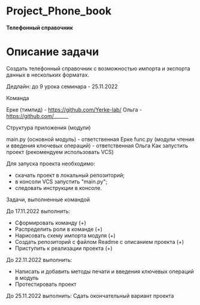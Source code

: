 # Project_Phone_book

**Телефонный справочник**

# Описание задачи 
Создать телефонный справочник с возможностью импорта и экспорта данных в нескольких форматах.

Дедлайн: до 9 урока семинара - 25.11.2022

Команда

Ерке (тимлид) - https://github.com/Yerke-lab/
Ольга - https://github.com/______


Структура приложения (модули)

main.py (основной модуль) - ответственная Ерке
func.py (модули чтения и введения ключевых операций) - ответственная Ольга
Как запустить проект (рекомендуем использовать VCS)

Для запуска проекта необходимо:
- скачать проект в локальный репозиторий;
- в консоли VCS запустить "main.py";
- следовать инструкции в консоле.


Задачи, выполненные командой

До 17.11.2022 выполнить:
- Сформировать команду (+)
- Распределить роли в команде (+)
- Нарисовать схему импорта модуля (+)
- Создать репозиторий с файлом Readme с описанием проекта (+)
- Приступить к реализации проекта (+)

До 22.11.2022 выполнить:
- Написать и добавить методы печати и введения ключевых операций в модуль 
- Протестировать проект 

До 25.11.2022 выполнить:
Сдать окончательный вариант проекта 